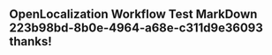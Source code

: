 <properties
ms.topic="hero-topic"
ms.test1="hero-topic"
ms.test2="test"/>

## OpenLocalization Workflow Test MarkDown 223b98bd-8b0e-4964-a68e-c311d9e36093 thanks!
